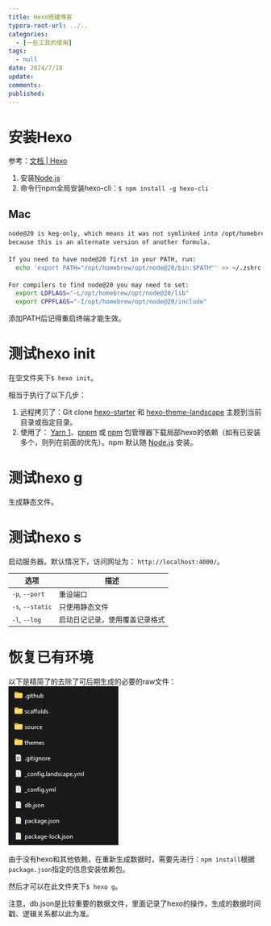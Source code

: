 ```yaml
---
title: Hexo搭建博客
typora-root-url: ../..
categories:
  - [一些工具的使用]
tags:
  - null 
date: 2024/7/18
update:
comments:
published:
---
```

# 安装Hexo

参考：[文档 | Hexo](https://hexo.io/zh-cn/docs/)

1. 安装[Node.js](https://nodejs.org/en)
2. 命令行npm全局安装hexo-cli：`$ npm install -g hexo-cli`
## Mac
```sh
node@20 is keg-only, which means it was not symlinked into /opt/homebrew,
because this is an alternate version of another formula.

If you need to have node@20 first in your PATH, run:
  echo 'export PATH="/opt/homebrew/opt/node@20/bin:$PATH"' >> ~/.zshrc

For compilers to find node@20 you may need to set:
  export LDFLAGS="-L/opt/homebrew/opt/node@20/lib"
  export CPPFLAGS="-I/opt/homebrew/opt/node@20/include"
```
添加PATH后记得重启终端才能生效。
# 测试hexo init

在空文件夹下`$ hexo init`。

相当于执行了以下几步：
1. 远程拷贝了：Git clone [hexo-starter](https://github.com/hexojs/hexo-starter) 和 [hexo-theme-landscape](https://github.com/hexojs/hexo-theme-landscape) 主题到当前目录或指定目录。
2. 使用了： [Yarn 1](https://classic.yarnpkg.com/lang/en/)、[pnpm](https://pnpm.io/zh/) 或 [npm](https://docs.npmjs.com/cli/install) 包管理器下载局部hexo的依赖（如有已安装多个，则列在前面的优先）。npm 默认随 [Node.js](https://hexo.io/zh-cn/docs/index.html#%E5%AE%89%E8%A3%85-Node-js) 安装。

# 测试hexo g

生成静态文件。

# 测试hexo s

启动服务器。默认情况下，访问网址为： `http://localhost:4000/`。

| 选项               | 描述              |
| ---------------- | --------------- |
| `-p`, `--port`   | 重设端口            |
| `-s`, `--static` | 只使用静态文件         |
| `-l`, `--log`    | 启动日记记录，使用覆盖记录格式 |
# 恢复已有环境

以下是精简了的去除了可后期生成的必要的raw文件：
![](../../images/Hexo搭建博客/image-20240430192607218.png)

由于没有hexo和其他依赖，在重新生成数据时，需要先进行：`npm install`根据`package.json`指定的信息安装依赖包。

然后才可以在此文件夹下`$ hexo g`。

注意，db.json是比较重要的数据文件，里面记录了hexo的操作，生成的数据时间戳、逻辑关系都以此为准。